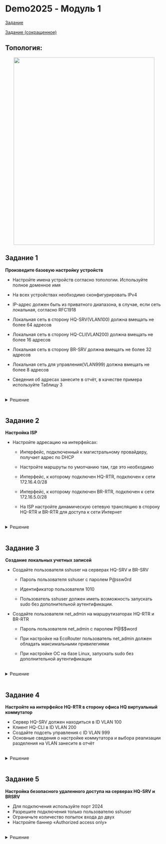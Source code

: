 # Demo2025 - Модуль 1

[Задание](https://github.com/damh66/demo2025/blob/main/%D0%9A%D0%9E%D0%94%2009.02.06-1-2025%20%D0%A2%D0%BE%D0%BC%201.pdf)

[Задание (сокращенное)](https://github.com/damh66/demo2025/blob/main/%D0%9A%D0%9E%D0%94%2009.02.06-1-2025%20%D0%A2%D0%BE%D0%BC%201%20(%D1%81%D0%BE%D0%BA%D1%80).pdf)

## Топология:

<p align="center">
  <img width="450" height="600" src="https://github.com/user-attachments/assets/8ee209f5-6fed-4f03-bbe3-e202155957b3"
<p\>

<br/>

## Задание 1

**Произведите базовую настройку устройств**

- Настройте имена устройств согласно топологии. Используйте полное доменное имя

- На всех устройствах необходимо сконфигурировать IPv4

- IP-адрес должен быть из приватного диапазона, в случае, если сеть локальная, согласно RFC1918

- Локальная сеть в сторону HQ-SRV(VLAN100) должна вмещать не более 64 адресов

- Локальная сеть в сторону HQ-CLI(VLAN200) должна вмещать не более 16 адресов

- Локальная сеть в сторону BR-SRV должна вмещать не более 32 адресов

- Локальная сеть для управления(VLAN999) должна вмещать не более 8 адресов

- Сведения об адресах занесите в отчёт, в качестве примера используйте Таблицу 3

<br/>

<details>
<summary>Решение</summary>
<br>
  
**Настройка имен устройств на ALT Linux:**
```
hostnamectl set-hostname <FQDN>; exec bash
```
> FQDN (Fully Qualified Domain Name) - полное доменное имя
> 
> `exec bash` - обновление оболочки

**Настройка имен устройств на EcoRouter:**

Переходим в режим конфигурации и прописываем следующее:
```
hostname <name>
```
> `<name>` - желаемое имя устройства

<br/>

**Таблица подсетей**

<table align="center">
  <tr>
    <td align="center">Сеть</td>
    <td align="center">Адрес подсети</td>
    <td align="center">Пул-адресов</td>
  </tr>
  <tr>
    <td align="center">SRV-Net (VLAN 100)</td>
    <td align="center">192.168.100.0/26</td>
    <td align="center">192.168.100.1 - 192.168.100.62</td>
  </tr>
  <tr>
    <td align="center">CLI-Net (VLAN 200)</td>
    <td align="center">192.168.200.0/28</td>
    <td align="center">192.168.200.1 - 192.168.200.14</td>
  </tr>
  <tr>
    <td align="center">BR-Net</td>
    <td align="center">192.168.0.0/27</td>
    <td align="center">192.168.0.1 - 192.168.0.30</td>
  </tr>
  <tr>
    <td align="center">MGMT (VLAN 999)</td>
    <td align="center">192.168.99.0/29</td>
    <td align="center">192.168.99.1 - 192.168.99.6</td>
  </tr>
  <tr>
    <td align="center">ISP-HQ</td>
    <td align="center">172.16.4.0/28</td>
    <td align="center">172.16.4.1 - 172.16.4.14</td>
  </tr>
  <tr>
    <td align="center">ISP-BR</td>
    <td align="center">172.16.5.0/28</td>
    <td align="center">172.16.5.1 - 172.16.5.14</td>
  </tr>
</table>

<br/>

**Таблица адресации**

<table align="center">
  <tr>
    <td align="center">Имя устройства</td>
    <td align="center">Интерфейс</td>
    <td align="center">IPv4/IPv6</td>
    <td align="center" >Маска/Префикс</td>
    <td align="center">Шлюз</td>
  </tr>
  <tr>
    <td align="center" rowspan="3">ISP</td>
    <td align="center">ens33</td>
    <td align="center">10.12.28.5 (DHCP)</td>
    <td align="center">/24</td>
    <td align="center">10.12.28.254</td>
  </tr>
  <tr>
    <td align="center">ens34</td>
    <td align="center">172.16.5.1</td>
    <td align="center">/28</td>
    <td align="center"></td>
  </tr>
  <tr>
    <td align="center">ens35</td>
    <td align="center">172.16.4.1</td>
    <td align="center">/28</td>
    <td align="center"></td>
  </tr>
  <tr>
    <td align="center" rowspan="3">HQ-RTR</td>
    <td align="center">int0</td>
    <td align="center">172.16.4.2</td>
    <td align="center">/28</td>
    <td align="center">172.16.4.1</td>
  </tr>
  <tr>
    <td align="center">int1</td>
    <td align="center">192.168.100.1</td>
    <td align="center">/26</td>
    <td align="center"></td>
  </tr>
  <tr>
    <td align="center">int2</td>
    <td align="center">192.168.200.1</td>
    <td align="center">/28</td>
    <td align="center"></td>
  </tr>
  <tr>
    <td align="center" rowspan="2">BR-RTR</td>
    <td align="center">int0</td>
    <td align="center">172.16.5.2</td>
    <td align="center">/28</td>
    <td align="center">172.16.5.1</td>
  </tr>
  <tr>
    <td align="center">int1</td>
    <td align="center">192.168.0.1</td>
    <td align="center">/27</td>
    <td align="center"></td>
  </tr>
  <tr>
    <td align="center">HQ-SRV</td>
    <td align="center">ens33</td>
    <td align="center">192.168.100.62</td>
    <td align="center">/26</td>
    <td align="center">192.168.100.1</td>
  </tr>
  <tr>
    <td align="center">BR-SRV</td>
    <td align="center">ens33</td>
    <td align="center">192.168.0.30</td>
    <td align="center">/27</td>
    <td align="center">192.168.0.1</td>
  </tr>
  <tr>
    <td align="center">HQ-CLI</td>
    <td align="center">ens33</td>
    <td align="center">192.168.200.14</td>
    <td align="center">/28</td>
    <td align="center">192.168.200.1</td>
  </tr>
</table>

> Адресация для **ISP** взята из следующего задания

<br/>

**Наcтройка IP-адресации на **HQ-SRV**, **BR-SRV**, **HQ-CLI** (настройка IP-адресации на **ISP** производится в следующем задании)** 

Приводим файлы **`options`**, **`ipv4address`**, **`ipv4route`** в директории **`/etc/net/ifaces/*имя интерфейса*/`** к следующему виду (в примере **HQ-SRV**):
```
DISABLED=no
TYPE=eth
BOOTPROTO=static
CONFIG_IPV4=yes
```
> **`options`**

```
192.168.100.62/26
```
> **`ipv4address`**

```
default via 192.168.100.1
```
> **`ipv4route`**

<br/>

**Настройка IP-адресации на EcoRouter**

Настройка интерфейса на **HQ-RTR**, который смотрит в сторону **ISP**:

- Создание логического интерфейса:
```
interface int0
  description "to isp"
  ip address 172.16.4.2/28
```

- Настройка физического порта:
```
port ge0
  service-instance ge0/int0
    encapsulation untagged
```

- Объединение порта с интерфейсом:
```
interface int0
  connect port ge0 service-instance ge0/int0
```

Настройка интерфейса на **HQ-RTR**, который смотрит в сторону **HQ-SRV** и **HQ-CLI** (с разделением на VLAN):

- Создание двух интерфейсов:
```
interface int1
  description "to hq-srv"
  ip address 192.168.100.1/26
!
interface int2
  description "to hq-cli"
  ip address 192.168.200.1/28
```

- Настройка порта:
```
port ge1
  service-instance ge1/int1
    encapsulation dot1q 100
    rewrite pop 1
  service-instance ge1/int2
    encapsulation dot1q 200
    rewrite pop 1
```

- Объединение портов с интерфейсами:
```
interface int1
  connect port ge1 service-instance ge1/int1
!
interface int2
  connect port ge1 service-instance ge1/int2
```

<br/>

**Аналогично настройке HQ-RTR настраиваем BR-RTR (без разделения на VLAN)**

<br/>

**Добавление маршрута по умолчанию в EcoRouter**

Прописываем следующее:
```
ip route 0.0.0.0 0.0.0.0 *адрес шлюза*
```

</details>

<br/>

## Задание 2

**Настройка ISP**

- Настройте адресацию на интерфейсах:

  - Интерфейс, подключенный к магистральному провайдеру, получает адрес по DHCP

  - Настройте маршруты по умолчанию там, где это необходимо

  - Интерфейс, к которому подключен HQ-RTR, подключен к сети 172.16.4.0/28

  - Интерфейс, к которому подключен BR-RTR, подключен к сети 172.16.5.0/28

  - На ISP настройте динамическую сетевую трансляцию в сторону HQ-RTR и BR-RTR для доступа к сети Интернет

<br/>

<details>
<summary>Решение</summary>
<br>

**Настройка интерфейса, который получает IP-адрес по DHCP**

Файл **`options`** (в директории интерфейса) приводим к следующему виду:
```
BOOTPROTO=dhcp
TYPE=eth
DISABLED=no
CONFIG_IPV4=yes
```
> **`BOOTPROTO=dhcp`** - заменили статический способ настройки адреса на динамическое получение

<br/>

**Настройка маршрута по умолчанию**

Прописываем шлюз по умолчанию:
```
default via *адрес шлюза*
```

<br/>

**Настройка интерфейсов, смотрящих в сторону HQ-RTR и BR-RTR происходит аналогично настройке в Задании 1**

<br/>

**Настройка NAT**

Добавляем правило в **`iptables`**:
```
iptables -A POSTROUTING -t nat -j MASQUERADE
```

<br/>

**Включение маршрутизации**

В файле **`/etc/net/sysctl.conf`** изменяем строку:
```
net.ipv4.ip_forward = 1
```

</details>

<br/>

## Задание 3

**Создание локальных учетных записей**

- Создайте пользователя sshuser на серверах HQ-SRV и BR-SRV

  - Пароль пользователя sshuser с паролем P@ssw0rd

  - Идентификатор пользователя 1010

  - Пользователь sshuser должен иметь возможность запускать sudo без дополнительной аутентификации.

- Создайте пользователя net_admin на маршрутизаторах HQ-RTR и BR-RTR

  - Пароль пользователя net_admin с паролем P@$$word

  - При настройке на EcoRouter пользователь net_admin должен обладать максимальными привилегиями

  - При настройке ОС на базе Linux, запускать sudo без дополнительной аутентификации

<br/>

<details>
<summary>Решение</summary>
<br>

**Создание пользователя sshuser на серверах**

Создание самого пользователя:
```
useradd sshuser -u 1010
```
> опция **`-u`** позволяет указать идентификатор пользователя сразу при создании

Задание пароля:
```
passwd sshuser
```

Добавление в группу **wheel**:
```
usermod -aG wheel sshuser
```
> 

Добавляем строку в **`/etc/sudoers`**:
```
sshuser ALL=(ALL) NOPASSWD:ALL
```
> Позволяет запускать **sudo** без аутентификации 

<br>

**Создание пользователя **net_admin** на Ecorouter**

Создание самого пользователя:
```
username net_admin
```

Задание пароля:
```
password P@ssw0rd
```

Присваиваем привилегии администратора:
```
role admin
```


</details>

<br>

## Задание 4

**Настройте на интерфейсе HQ-RTR в сторону офиса HQ виртуальный коммутатор**

- Сервер HQ-SRV должен находиться в ID VLAN 100
- Клиент HQ-CLI в ID VLAN 200
- Создайте подсеть управления с ID VLAN 999
- Основные сведения о настройке коммутатора и выбора реализации разделения на VLAN занесите в отчёт

<br/>

<details>
<summary>Решение</summary>
<br>



</details>

<br>

## Задание 5

**Настройка безопасного удаленного доступа на серверах HQ-SRV и BRSRV**

- Для подключения используйте порт 2024
- Разрешите подключения только пользователю sshuser
- Ограничьте количество попыток входа до двух
- Настройте баннер «Authorized access only»

<br/>

<details>
<summary>Решение</summary>
<br>

Приводим указанные строки в файле **`/etc/openssh/sshd_config`** к следующим значениям:
```
Port 2024
MaxAuthTries 2
PasswordAuthentication yes
Banner "Authorized access only"
AllowUsers  sshuser
```
> В параметре **AllowUsers** вместо пробела используется **`Tab`**

Перезагружаем службу:
```
systemctl restart sshd
```

</details>
